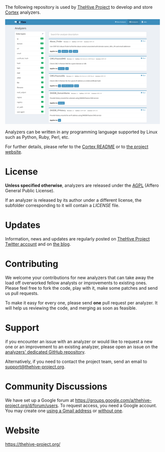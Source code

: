 The following repository is used by [TheHive Project](https://thehive-project.org) to develop and store [Cortex](https://github.com/CERT-BDF/Cortex/blob/master/README.md) analyzers.

![](images/cortex-main.png)

Analyzers can be written in any programming language supported by Linux such as Python, Ruby, Perl, etc.

For further details, please refer to the [Cortex README](https://github.com/CERT-BDF/Cortex/blob/master/README.md) or to [the project website](https://thehive-project.org).

# License
**Unless specified otherwise**, analyzers are released under the [AGPL](https://github.com/CERT-BDF/Cortex-analyzers/blob/master/LICENSE) (Affero General Public License).

If an analyzer is released by its author under a different license, the subfolder corresponding to it will contain a *LICENSE* file.

# Updates
Information, news and updates are regularly posted on [TheHive Project Twitter account](https://twitter.com/thehive_project) and on [the blog](https://blog.thehive-project.org/).

# Contributing
We welcome your contributions for new analyzers that can take away the load off overworked fellow analysts or improvements to existing ones. Please feel free to fork the code, play with it, make some patches and send us pull requests.

To make it easy for every one, please send **one** pull request per analyzer. It will help us reviewing the code, and merging as soon as feasible.

# Support
if you encounter an issue with an analyzer or would like to request a new one or an improvement to an existing analyzer, please open an issue on the [analyzers' dedicated GitHub repository](https://github.com/CERT-BDF/Cortex-Analyzers/issues/new).

Alternatively, if you need to contact the project team, send an email to <support@thehive-project.org>.

# Community Discussions
We have set up a Google forum at <https://groups.google.com/a/thehive-project.org/d/forum/users>. To request access, you need a Google account. You may create one [using a Gmail address](https://accounts.google.com/SignUp?hl=en) or [without one](https://accounts.google.com/SignUpWithoutGmail?hl=en).

# Website
<https://thehive-project.org/>
